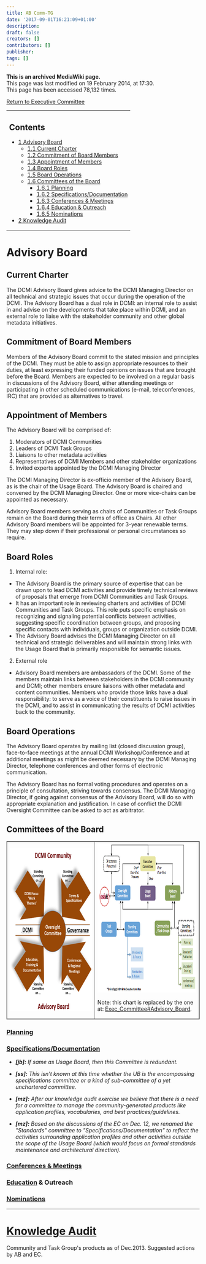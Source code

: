 ```yaml
---
title: AB Comm-TG
date: '2017-09-01T16:21:09+01:00'
description: 
draft: false
creators: []
contributors: []
publisher: 
tags: []
---
```


 **This is an archived MediaWiki page.**  
This page was last modified on 19 February 2014, at 17:30.  
This page has been accessed 78,132 times.

[Return to Executive Committee](/mediawiki_wiki/Exec_Committee)

<table id="toc" class="toc">
  <tr>
    <td>
      <div id="toctitle">
        <h2>Contents</h2>
      </div>
      <ul>
        <li class="toclevel-1 tocsection-1">
          <a href="#Advisory_Board"><span class="tocnumber">1</span> <span class="toctext">Advisory Board</span></a>
          <ul>
            <li class="toclevel-2 tocsection-2"><a href="#Current_Charter"><span class="tocnumber">1.1</span> <span class="toctext">Current Charter</span></a></li>
            <li class="toclevel-2 tocsection-3"><a href="#Commitment_of_Board_Members"><span class="tocnumber">1.2</span> <span class="toctext">Commitment of Board Members</span></a></li>
            <li class="toclevel-2 tocsection-4"><a href="#Appointment_of_Members"><span class="tocnumber">1.3</span> <span class="toctext">Appointment of Members</span></a></li>
            <li class="toclevel-2 tocsection-5"><a href="#Board_Roles"><span class="tocnumber">1.4</span> <span class="toctext">Board Roles</span></a></li>
            <li class="toclevel-2 tocsection-6"><a href="#Board_Operations"><span class="tocnumber">1.5</span> <span class="toctext">Board Operations</span></a></li>
            <li class="toclevel-2 tocsection-7">
              <a href="#Committees_of_the_Board"><span class="tocnumber">1.6</span> <span class="toctext">Committees of the Board</span></a>
              <ul>
                <li class="toclevel-3 tocsection-8"><a href="#Planning"><span class="tocnumber">1.6.1</span> <span class="toctext">Planning</span></a></li>
                <li class="toclevel-3 tocsection-9"><a href="#Specifications.2FDocumentation"><span class="tocnumber">1.6.2</span> <span class="toctext">Specifications/Documentation</span></a></li>
                <li class="toclevel-3 tocsection-10"><a href="#Conferences_.26_Meetings"><span class="tocnumber">1.6.3</span> <span class="toctext">Conferences &amp; Meetings</span></a></li>
                <li class="toclevel-3 tocsection-11"><a href="#Education_.26_Outreach"><span class="tocnumber">1.6.4</span> <span class="toctext">Education &amp; Outreach</span></a></li>
                <li class="toclevel-3 tocsection-12"><a href="#Nominations"><span class="tocnumber">1.6.5</span> <span class="toctext">Nominations</span></a></li>
              </ul>
            </li>
          </ul>
        </li>
        <li class="toclevel-1 tocsection-13"><a href="#Knowledge_Audit"><span class="tocnumber">2</span> <span class="toctext">Knowledge Audit</span></a></li>
      </ul>
    </td>
  </tr>
</table>


# Advisory Board 

## Current Charter 

The DCMI Advisory Board gives advice to the DCMI Managing Director on all technical and strategic issues that occur during the operation of the DCMI. The Advisory Board has a dual role in DCMI: an internal role to assist in and advise on the developments that take place within DCMI, and an external role to liaise with the stakeholder community and other global metadata initiatives.

## Commitment of Board Members 

Members of the Advisory Board commit to the stated mission and principles of the DCMI. They must be able to assign appropriate resources to their duties, at least expressing their funded opinions on issues that are brought before the Board. Members are expected to be involved on a regular basis in discussions of the Advisory Board, either attending meetings or participating in other scheduled communications (e-mail, teleconferences, IRC) that are provided as alternatives to travel.

## Appointment of Members 

The Advisory Board will be comprised of:

1. Moderators of DCMI Communities
2. Leaders of DCMI Task Groups
3. Liaisons to other metadata activities
4. Representatives of DCMI Members and other stakeholder organizations
5. Invited experts appointed by the DCMI Managing Director

The DCMI Managing Director is ex-officio member of the Advisory Board, as is the chair of the Usage Board. The Advisory Board is chaired and convened by the DCMI Managing Director. One or more vice-chairs can be appointed as necessary.

Advisory Board members serving as chairs of Communities or Task Groups remain on the Board during their terms of office as Chairs. All other Advisory Board members will be appointed for 3-year renewable terms. They may step down if their professional or personal circumstances so require.

## Board Roles 

1. Internal role: 
  - The Advisory Board is the primary source of expertise that can be drawn upon to lead DCMI activities and provide timely technical reviews of proposals that emerge from DCMI Communities and Task Groups. 
  - It has an important role in reviewing charters and activities of DCMI Communities and Task Groups. This role puts specific emphasis on recognizing and signaling potential conflicts between activities, suggesting specific coordination between groups, and proposing specific contacts with individuals, groups or organization outside DCMI. 
  - The Advisory Board advises the DCMI Managing Director on all technical and strategic deliverables and will maintain strong links with the Usage Board that is primarily responsible for semantic issues.
2. External role
  - Advisory Board members are ambassadors of the DCMI. Some of the members maintain links between stakeholders in the DCMI community and DCMI; other members ensure liaisons with other metadata and content communities. Members who provide those links have a dual responsibility: to serve as a voice of their constituents to raise issues in the DCMI, and to assist in communicating the results of DCMI activities back to the community.

## Board Operations 

The Advisory Board operates by mailing list (closed discussion group), face-to-face meetings at the annual DCMI Workshop/Conference and at additional meetings as might be deemed necessary by the DCMI Managing Director, telephone conferences and other forms of electronic communication.

The Advisory Board has no formal voting procedures and operates on a principle of consultation, striving towards consensus. The DCMI Managing Director, if going against consensus of the Advisory Board, will do so with appropriate explanation and justification. In case of conflict the DCMI Oversight Committee can be asked to act as arbitrator.

## Committees of the Board 
<table border="1" width="90%">
  <tr>
    <td width="40%">
      <a href="/mediawiki_wiki/images/Steering_Committees-wiki.png" class="image" title="Standing Committees of the Board"><img alt="Standing Committees of the Board" src="/mediawiki_wiki/images/Steering_Committees-wiki.png" width="350" height="426"></a>
    </td>
    <td width="45%">
      <a href="/mediawiki_wiki/images/DCMIstructure.png" class="image"><img alt="DCMIstructure.png" src="/mediawiki_wiki/images/DCMIstructure.png" width="520" height="390"></a>
      <p>Note: this chart is replaced by the one at: <a href="/mediawiki_wiki/Exec_Committee#Advisory_Board.md" title="Exec Committee">Exec_Committee#Advisory_Board</a>.
      </p>
    </td>
  </tr>
</table>

### [Planning](/mediawiki_wiki/Exec_Committee/AB_Comm-TG/Planning)

### [Specifications/Documentation](/mediawiki_wiki/Exec_Committee/AB_Comm-TG/Standards) 

- _**[jb]:** If same as Usage Board, then this Committee is redundant._
- _**[ss]:** This isn't known at this time whether the UB is the encompassing specifications committee or a kind of sub-committee of a yet unchartered committee._
- _**[mz]:** After our knowledge audit exercise we believe that there is a need for a committee to manage the community-generated products like application profiles, vocabularies, and best practices/guidelines._

- _**[mz]:** Based on the discussions of the EC on Dec. 12, we renamed the "Standards" committee to "Specifications/Documentation" to reflect the activities surrounding application profiles and other activities outside the scope of the Usage Board (which would focus on formal standards maintenance and architectural direction)._

### [Conferences & Meetings](/mediawiki_wiki/Exec_Committee/AB_Comm-TG/Conferences)

### [Education](/mediawiki_wiki/Exec_Committee/AB_Comm-TG/Education) & Outreach 

### [Nominations](/mediawiki_wiki/Exec_Committee/AB_Comm-TG/Nominations)

* * *

# [Knowledge Audit](/mediawiki_wiki/Knowledge_Audit)

Community and Task Group's products as of Dec.2013. Suggested actions by AB and EC.


